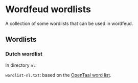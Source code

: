 # Wordfeud wordlists
A collection of some wordlists that can be used in wordfeud.

## Wordlists

### Dutch wordlist
In directory `nl`:

`wordlist-nl.txt`:  based on the [OpenTaal word list](https://www.opentaal.org).


